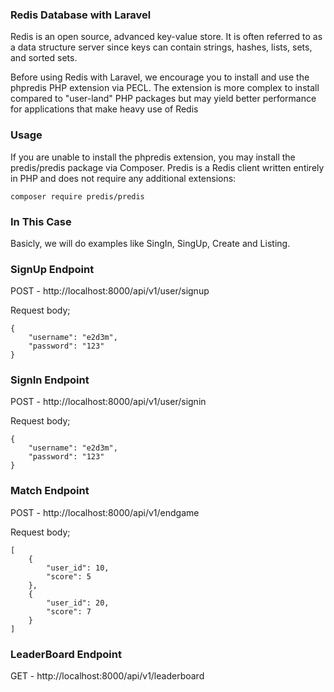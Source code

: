 ### Redis Database with Laravel 

Redis is an open source, advanced key-value store. It is often referred to as a data structure server since keys can contain strings, hashes, lists, sets, and sorted sets.

Before using Redis with Laravel, we encourage you to install and use the phpredis PHP extension via PECL. The extension is more complex to install compared to "user-land" PHP packages but may yield better performance for applications that make heavy use of Redis

### Usage

If you are unable to install the phpredis extension, you may install the predis/predis package via Composer. Predis is a Redis client written entirely in PHP and does not require any additional extensions:

```
composer require predis/predis
```

### In This Case

Basicly, we will do examples like SingIn, SingUp, Create and Listing.

### SignUp Endpoint

POST - http://localhost:8000/api/v1/user/signup

Request body;
```
{
    "username": "e2d3m",
    "password": "123"
}
```

### SignIn Endpoint

POST - http://localhost:8000/api/v1/user/signin

Request body;

```
{
    "username": "e2d3m",
    "password": "123"
}
```

### Match Endpoint

POST - http://localhost:8000/api/v1/endgame

Request body;

```
[
    {
        "user_id": 10,
        "score": 5
    },
    {
        "user_id": 20,
        "score": 7
    }
]
```


### LeaderBoard Endpoint

GET - http://localhost:8000/api/v1/leaderboard
